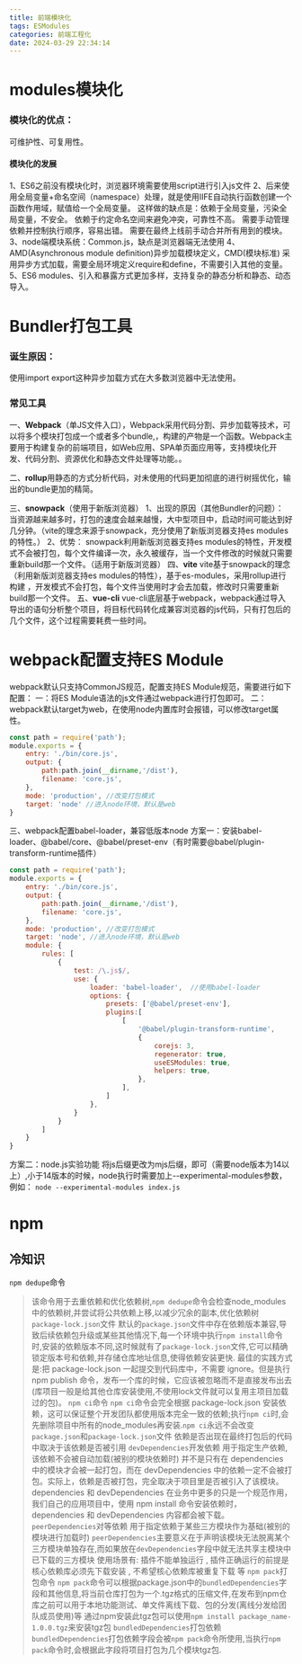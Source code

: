 ```yaml
---
title: 前端模块化
tags: ESModules
categories: 前端工程化
date: 2024-03-29 22:34:14
---
```

# modules模块化

### 模块化的优点：

可维护性、可复用性。

#### 模块化的发展

1、ES6之前没有模块化时，浏览器环境需要使用script进行引入js文件
2、后来使用全局变量+命名空间（namespace）处理，就是使用IIFE自动执行函数创建一个函数作用域，赋值给一个全局变量。
这样做的缺点是：依赖于全局变量，污染全局变量，不安全。
    依赖于约定命名空间来避免冲突，可靠性不高。
    需要手动管理依赖并控制执行顺序，容易出错。
    需要在最终上线前手动合并所有用到的模块。
3、node端模块系统：Common.js，缺点是浏览器端无法使用
4、AMD(Asynchronous module definition)异步加载模块定义，CMD(模块标准)
    采用异步方式加载，需要全局环境定义require和define，不需要引入其他的变量。
5、ES6 modules、引入和暴露方式更加多样，支持复杂的静态分析和静态、动态导入。

# Bundler打包工具

### 诞生原因：

使用import export这种异步加载方式在大多数浏览器中无法使用。

### 常见工具

一、**Webpack**（单JS文件入口），Webpack采用代码分割、异步加载等技术，可以将多个模块打包成一个或者多个bundle,，构建的产物是一个函数。Webpack主要用于构建复杂的前端项目，如Web应用、SPA单页面应用等，支持模块化开发、代码分割、资源优化和静态文件处理等功能。。

二、**rollup**用静态的方式分析代码，对未使用的代码更加彻底的进行树摇优化，输出的bundle更加的精简。

三、**snowpack**（使用于新版浏览器）
1、出现的原因（其他Bundler的问题）：
当资源越来越多时，打包的速度会越来越慢，大中型项目中，启动时间可能达到好几分钟。（vite的理念来源于snowpack，充分使用了新版浏览器支持es modules的特性。）
2、优势：
snowpack利用新版浏览器支持es modules的特性，开发模式不会被打包，每个文件编译一次，永久被缓存，当一个文件修改的时候就只需要重新build那一个文件。（适用于新版浏览器）
四、**vite**
vite基于snowpack的理念（利用新版浏览器支持es modules的特性），基于es-modules，采用rollup进行构建 ，开发模式不会打包，每个文件当使用时才会去加载，修改时只需要重新build那一个文件。
五、**vue-cli**
vue-cli底层基于webpack，webpack通过导入导出的语句分析整个项目，将目标代码转化成兼容浏览器的js代码，只有打包后的几个文件，这个过程需要耗费一些时间。
# webpack配置支持ES Module
webpack默认只支持CommonJS规范，配置支持ES Module规范，需要进行如下配置：
一：将ES Module语法的js文件通过webpack进行打包即可。
二：webpack默认target为web，在使用node内置库时会报错，可以修改target属性。
```js
const path = require('path');
module.exports = {
    entry: './bin/core.js',
    output: {
        path:path.join(__dirname,'/dist'),
        filename: 'core.js',
    },
    mode: 'production', //改变打包模式
    target: 'node' //进入node环境，默认是web
}
```
三、webpack配置babel-loader，兼容低版本node
方案一：安装babel-loader、@babel/core、@babel/preset-env（有时需要@babel/plugin-transform-runtime插件）
```js
const path = require('path');
module.exports = {
    entry: './bin/core.js',
    output: {
        path:path.join(__dirname,'/dist'),
        filename: 'core.js',
    },
    mode: 'production', //改变打包模式
    target: 'node', //进入node环境，默认是web
    module: {
        rules: [
            {
                test: /\.js$/,
                use: {
                    loader: 'babel-loader',  //使用babel-loader
                    options: {
                        presets: ['@babel/preset-env'],
                        plugins:[
                            [
                                '@babel/plugin-transform-runtime',
                                {
                                    corejs: 3,
                                    regenerator: true,
                                    useESModules: true,
                                    helpers: true,
                                },
                            ],
                        ]
                    },
                }
            }
        ]
    }
}
```
方案二：node.js实验功能
将js后缀更改为mjs后缀，即可（需要node版本为14以上）,小于14版本的时候，node执行时需要加上--experimental-modules参数，例如：
`node --experimental-modules index.js`

# npm
## 冷知识
`npm dedupe`命令
> 该命令用于去重依赖和优化依赖树,`npm dedupe`命令会检查node_modules中的依赖树,并尝试将公共依赖上移,以减少冗余的副本,优化依赖树
`package-lock.json`文件
> 默认的`package.json`文件中存在依赖版本兼容,导致后续依赖包升级或某些其他情况下,每一个环境中执行`npm install`命令时,安装的依赖版本不同,这时候就有了`package-lock.json`文件,它可以精确锁定版本号和依赖,并存储仓库地址信息,使得依赖安装更快.
> 最佳的实践方式是:把 package-lock.json 一起提交到代码库中，不需要 ignore。但是执行 npm publish 命令，发布一个库的时候，它应该被忽略而不是直接发布出去(库项目一般是给其他仓库安装使用,不使用lock文件就可以复用主项目加载过的包)。
`npm ci`命令
> `npm ci`命令会完全根据 package-lock.json 安装依赖，这可以保证整个开发团队都使用版本完全一致的依赖;执行`npm ci`时,会先删除项目中所有的node_modules再安装.`npm ci`永远不会改变`package.json`和`package-lock.json`文件
依赖是否出现在最终打包后的代码中取决于该依赖是否被引用
`devDependencies`开发依赖
> 用于指定生产依赖,该依赖不会被自动加载(被别的模块依赖时)
> 并不是只有在 dependencies 中的模块才会被一起打包，而在 devDependencies 中的依赖一定不会被打包。实际上，依赖是否被打包，完全取决于项目里是否被引入了该模块。dependencies 和 devDependencies 在业务中更多的只是一个规范作用，我们自己的应用项目中，使用 npm install 命令安装依赖时，dependencies 和 devDependencies 内容都会被下载。
`peerDependencies`对等依赖
> 用于指定依赖于某些三方模块作为基础(被别的模块进行加载时)
> `peerDependencies`主要意义在于声明该模块无法脱离某个三方模块单独存在,而如果放在`devDependencies`字段中就无法共享主模块中已下载的三方模块
> 使用场景有: 插件不能单独运行 , 插件正确运行的前提是核心依赖库必须先下载安装 , 不希望核心依赖库被重复下载 等
`npm pack`打包命令
> `npm pack`命令可以根据package.json中的`bundledDependencies`字段和其他信息,将当前仓库打包为一个.tgz格式的压缩文件,在发布到npm仓库之前可以用于本地功能测试、单文件离线下载、包的分发(离线分发给团队成员使用)等
> 通过npm安装此tgz包可以使用`npm install package_name-1.0.0.tgz`来安装tgz包
`bundledDependencies`打包依赖
> `bundledDependencies`打包依赖字段会被`npm pack`命令所使用,当执行`npm pack`命令时,会根据此字段将项目打包为几个模块tgz包.